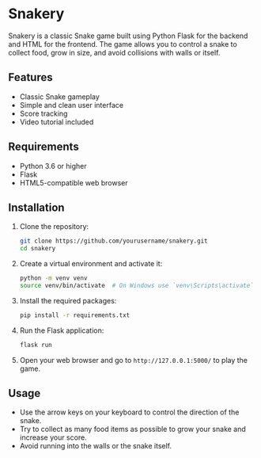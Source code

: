 # Snakery

Snakery is a classic Snake game built using Python Flask for the backend and HTML for the frontend. The game allows you to control a snake to collect food, grow in size, and avoid collisions with walls or itself.

## Features

- Classic Snake gameplay
- Simple and clean user interface
- Score tracking
- Video tutorial included

## Requirements

- Python 3.6 or higher
- Flask
- HTML5-compatible web browser

## Installation

1. Clone the repository:

    ```sh
    git clone https://github.com/yourusername/snakery.git
    cd snakery
    ```

2. Create a virtual environment and activate it:

    ```sh
    python -m venv venv
    source venv/bin/activate  # On Windows use `venv\Scripts\activate`
    ```

3. Install the required packages:

    ```sh
    pip install -r requirements.txt
    ```

4. Run the Flask application:

    ```sh
    flask run
    ```

5. Open your web browser and go to `http://127.0.0.1:5000/` to play the game.

## Usage

- Use the arrow keys on your keyboard to control the direction of the snake.
- Try to collect as many food items as possible to grow your snake and increase your score.
- Avoid running into the walls or the snake itself.

```html


